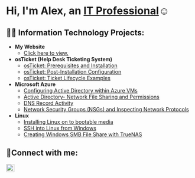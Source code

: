 <h1>Hi, I'm Alex, an <a href="(https://www.linkedin.com/in/alex-shephard-3878a0301/)">IT Professional</a>☺</h1>

<h2>👨‍💻 Information Technology Projects:</h2>

- <b>My Website</b>
  - [Click here to view.](https://ashep1337.github.io/shephards.llc/)
- <b>osTicket (Help Desk Ticketing System)</b>
  - [osTicket: Prerequisites and Installation](https://github.com/ashep1337/osticket-prereqs)
  - [osTicket: Post-Installation Configuration](https://github.com/ashep1337/post-install-config)
  - [osTicket: Ticket Lifecycle Examples](https://github.com/ashep1337/ticket-lifecycle)
- <b>Microsoft Azure</b>
  - [Configuring Active Directory within Azure VMs](https://github.com/ashep1337/configure_ad)
  - [Active Directory- Network File Sharing and Permissions](https://github.com/ashep1337/Network-File-Sharing-and-Permissions)
  - [DNS Record Activity](https://github.com/ashep1337/Record-Creation-and-Observation)
  - [Network Security Groups (NSGs) and Inspecting Network Protocols](https://github.com/ashep1337/Network-Security-Groups-NSGs-and-Inspecting-Network-Protocol)
- <b>Linux</b>
  - [Installing Linux on to bootable media](https://github.com/ashep1337/linux-deployment)
  - [SSH into Linux from Windows](https://github.com/ashep1337/ssh_linux)
  - [Creating Windows SMB File Share with TrueNAS](https://github.com/ashep1337/trueNAS)
<h2>🤳Connect with me:</h2>

[<img align="left" alt="Alex | LinkedIn" width="22px" src="https://cdn.jsdelivr.net/npm/simple-icons@v3/icons/linkedin.svg" />][linkedin]

[linkedin]: https://www.linkedin.com/in/alex-shephard-3878a0301/

